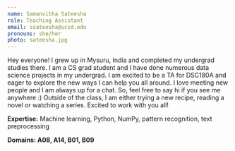 ```yaml
---
name: Samanvitha Sateesha
role: Teaching Assistant
email: ssateesha@ucsd.edu
pronouns: she/her
photo: sateesha.jpg
---
```


Hey everyone! I grew up in Mysuru, India and completed my undergrad studies there. I am a CS grad student and I have done numerous data science projects in my undergrad. I am excited to be a TA for DSC180A and eager to explore the new ways I can help you all around. I love meeting new people and I am always up for a chat. So, feel free to say hi if you see me anywhere :) Outside of the class, I am either trying a new recipe, reading a novel or watching a series. Excited to work with you all!

**Expertise:** Machine learning, Python, NumPy, pattern recognition, text preprocessing 

**Domains: A08, A14, B01, B09**